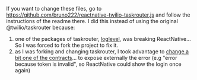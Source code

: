 If you want to change these files, go to https://github.com/bruno222/reactnative-twilio-taskrouter.js and follow the instructions of the readme there. I did this instead of using the original @twilio/taskrouter because:

  1. one of the packages of taskrouter, [loglevel](https://github.com/bruno222/reactnative-twilio-taskrouter.js/commit/7c22ad5daffd952a46fe13aff532fcee2dce86a1), was breaking ReactNative... So I was forced to fork the project to fix it.
  2. as I was forking and changing taskrouter, I took advantage to [change a bit one of the contracts](https://github.com/bruno222/reactnative-twilio-taskrouter.js/commit/360bfb165d048649cf9f852934b0937d0c59bd79)... to expose externally the error (e.g "error because token is invalid", so ReactNative could show the login once again)
